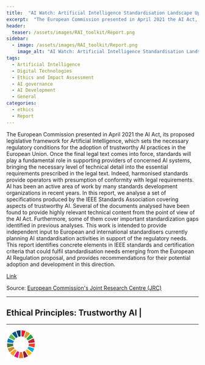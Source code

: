 ```yaml
---
title:  "AI Watch: Artificial Intelligence Standardisation Landscape Update. No. JRC131155"  
excerpt:  "The European Commission presented in April 2021 the AI Act, its proposed legislative framework for Artificial Intelligence, which sets the necessary regulatory conditions for the adoption of trustworthy AI practices in the European Union. O (...)"  
header:
  teaser: /assets/images/RAI_toolkit/Report.png
sidebar:
  - image: /assets/images/RAI_toolkit/Report.png
    image_alt: "AI Watch: Artificial Intelligence Standardisation Landscape Update. No. JRC131155"
tags:
  - Artificial Intelligence
  - Digital Technologies
  - Ethics and Impact Assessment
  - AI governance
  - AI Development
  - General
categories:
  - ethics
  - Report
---
```

The European Commission presented in April 2021 the AI Act, its proposed legislative framework for Artificial Intelligence, which sets the necessary regulatory conditions for the adoption of trustworthy AI practices in the European Union. Once the final legal text comes into force, standards will play a fundamental role in supporting providers of concerned AI systems, bringing the necessary level of technical detail into the essential requirements prescribed in the legal text. Indeed, harmonised standards provide operators with presumption of conformity with legal requirements. AI has been an active area of work by many standards development organizations in recent years. In this report, we analyse a set of specifications produced by the IEEE Standards Association covering aspects of trustworthy AI. Several of the documents analysed have been found to provide highly relevant technical content from the point of view of the AI Act. Furthermore, some of them cover important standardization gaps identified in previous analyses. This work is intended to provide independent input to European and international standardisers currently planning AI standardisation activities in support of the regulatory needs. This report identifies concrete elements in IEEE standards and certification criteria that could fulfil standardisation needs emerging from the European AI Regulation proposal, and provides recommendations for their potential adoption and development in this direction.

[Link](https://publications.jrc.ec.europa.eu/repository/handle/JRC131155)

Source: [European Commission's Joint Research Centre (JRC)](https://joint-research-centre.ec.europa.eu/index_en)

<hr>
<h2>Ethical Principles: Trustworthy AI | </h2>
<hr>

<img src="/assets/images/sdg/SDG_Wheel_WEB/SDG_Wheel_WEB.png" width="15%"/>
